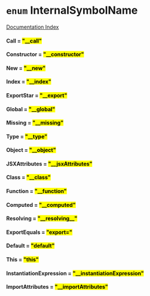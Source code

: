 # `enum` InternalSymbolName

[Documentation Index](../README.md)

#### Call = <mark>"\_\_call"</mark>



#### Constructor = <mark>"\_\_constructor"</mark>



#### New = <mark>"\_\_new"</mark>



#### Index = <mark>"\_\_index"</mark>



#### ExportStar = <mark>"\_\_export"</mark>



#### Global = <mark>"\_\_global"</mark>



#### Missing = <mark>"\_\_missing"</mark>



#### Type = <mark>"\_\_type"</mark>



#### Object = <mark>"\_\_object"</mark>



#### JSXAttributes = <mark>"\_\_jsxAttributes"</mark>



#### Class = <mark>"\_\_class"</mark>



#### Function = <mark>"\_\_function"</mark>



#### Computed = <mark>"\_\_computed"</mark>



#### Resolving = <mark>"\_\_resolving\_\_"</mark>



#### ExportEquals = <mark>"export="</mark>



#### Default = <mark>"default"</mark>



#### This = <mark>"this"</mark>



#### InstantiationExpression = <mark>"\_\_instantiationExpression"</mark>



#### ImportAttributes = <mark>"\_\_importAttributes"</mark>



